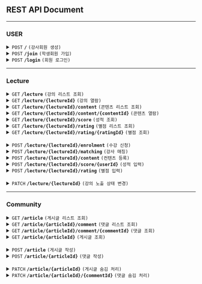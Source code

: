 ## REST API Document

---
### USER

<details>
  <summary>
    <code>POST</code> 
    <code><b>/</b></code> 
    <code>(강사회원 생성)</code>
  </summary>

##### Header

> | name   | Description      | Required |
> |--------|------------------|-----------|
> | `Authorization` |   사용자 인증 수단, 액세스 토큰 값     | O |
##### Parameters

> | name   |  type      | Description      | Required |
> |--------|------------|----------------|---|
> | `name` |  String  | 이름     | O |
> | `email` |  String  | 이메일     | O |
> | `address` |  String  | 주소     |  |
> | `phone` |  String  | 전화번호     |  |

##### Responses

> | name   |  type      | Description      | Required |
> |--------|------------|----------------|---|
> | `userId` |  Integer  | 강사회원 ID     | O |

</details>



<details>
  <summary>
    <code>POST</code> 
    <code><b>/join</b></code>
    <code>(학생회원 가입)</code>
  </summary>

##### Parameters

> | name   |  type      | Description      | Required |
> |--------|------------|----------------|---|
> | `name` |  String  | 이름     | O |
> | `email` |  String  | 이메일     | O |
> | `address` |  String  | 주소     |  |
> | `phone` |  String  | 전화번호     |  |

##### Responses

> | name   |  type      | Description      | Required |
> |--------|------------|----------------|---|
> | `userId` |  Integer  | 학생회원 ID     | O |


</details>


<details>
  <summary>
    <code>POST</code> 
    <code><b>/login</b></code> 
    <code>(회원 로그인)</code>
  </summary>

##### Parameters

> | name   |  type      | Description      | Required |
> |--------|------------|----------------|---|
> | `email` |  String  | 이메일     | O |
> | `password` |  String  | 비밀번호     | O |

##### Responses

> | name   |  type      | Description      | Required |
> |--------|------------|----------------|---|
> | `token_type` |  string  | 토큰 타입     | O |
> | `access_token` |  string  | 사용자 액세스 토큰 값     | O |
> | `expires_in` |  Integer  | 토큰 만료 시간     | O |

</details>


---

### Lecture

<details>
  <summary>
    <code>GET</code> 
    <code><b>/lecture</b></code> 
    <code>(강의 리스트 조회)</code>
  </summary>

  ##### Header

  > | name   | Description      | Required |
  > |--------|------------------|-----------|
  > | `Authorization` |   사용자 인증 수단, 액세스 토큰 값     | O |
  ##### Responses

  > | name   |  type      | Description      | Required |
  > |--------|------------|----------------|---|
  > | `elements` |  Integer[]  | 강의ID 목록     | O |

</details>

<details>
  <summary>
    <code>GET</code> 
    <code><b>/lecture/{lectureId}</b></code> 
    <code>(강의 열람)</code>
  </summary>

##### Header

> | name   | Description      | Required |
> |--------|------------------|-----------|
> | `Authorization` |   사용자 인증 수단, 액세스 토큰 값     | O |
##### Parameters

> | name   |  type      | Description      | Required |
> |--------|------------|----------------|---|
> | `lectureId` |  Integer  | 강의 ID     | O |

##### Responses

> | name   |  type      | Description      | Required |
> |--------|------------|----------------|---|
> | `title` |  String  | 강의명     | O |
> | `location` |  String  | 강의 장소     | O |

</details>

<details>
  <summary>
    <code>GET</code> 
    <code><b>/lecture/{lectureId}/content</b></code> 
    <code>(콘텐츠 리스트 조회)</code>
  </summary>

##### Header

> | name   | Description      | Required |
> |--------|------------------|-----------|
> | `Authorization` |   사용자 인증 수단, 액세스 토큰 값     | O |
##### Responses

> | name   |  type      | Description      | Required |
> |--------|------------|----------------|---|
> | `elements` |  Integer[]  | 콘텐츠 ID 목록     | O |

</details>



<details>
  <summary>
    <code>GET</code> 
    <code><b>/lecture/{lectureId}/content/{contentId}</b></code> 
    <code>(콘텐츠 열람)</code>
  </summary>

##### Header

> | name   | Description      | Required |
> |--------|------------------|-----------|
> | `Authorization` |   사용자 인증 수단, 액세스 토큰 값     | O |
##### Responses

> | name   |  type      | Description      | Required |
> |--------|------------|----------------|---|
> | `content` |  String  | 콘텐츠     | O |
> | `examYn` |  String  | 시험유무     |  |

</details>

<details>
  <summary>
    <code>GET</code> 
    <code><b>/lecture/{lectureId}/score</b></code> 
    <code>(성적 조회)</code>
  </summary>

##### Header

> | name   | Description      | Required |
> |--------|------------------|-----------|
> | `Authorization` |   사용자 인증 수단, 액세스 토큰 값     | O |
##### Responses

> | name   |  type      | Description      | Required |
> |--------|------------|----------------|---|
> | `score` |  String  | 성적     | O |
> | `comment` |  String  | 코멘트     |  |

</details>


<details>
  <summary>
    <code>GET</code> 
    <code><b>/lecture/{lectureId}/rating</b></code> 
    <code>(별점 리스트 조회)</code>
  </summary>

##### Header

> | name   | Description      | Required |
> |--------|------------------|-----------|
> | `Authorization` |   사용자 인증 수단, 액세스 토큰 값     | O |
##### Responses

> | name   |  type      | Description      | Required |
> |--------|------------|----------------|---|
> | `elements` |  Integer[]  | 별점 ID 목록    | O |
> | `average_rating` |  String  | 별점 평균     |  |

</details>


<details>
  <summary>
    <code>GET</code> 
    <code><b>/lecture/{lectureId}/rating/{ratingId}</b></code> 
    <code>(별점 조회)</code>
  </summary>

##### Header

> | name   | Description      | Required |
> |--------|------------------|-----------|
> | `Authorization` |   사용자 인증 수단, 액세스 토큰 값     | O |
##### Responses

> | name   |  type      | Description      | Required |
> |--------|------------|----------------|---|
> | `rating` |  Float  | 별점     | O |
> | `comment` |  String  | 코멘트     |  |

</details>

<br>

<details>
  <summary>
    <code>POST</code> 
    <code><b>/lecture/{lectureId}/enrolment</b></code> 
    <code>(수강 신청)</code>
  </summary>

##### Header

> | name   | Description      | Required |
> |--------|------------------|-----------|
> | `Authorization` |   사용자 인증 수단, 액세스 토큰 값     | O |
##### Parameters

> | name   |  type      | Description      | Required |
> |--------|------------|----------------|---|
> | `userId` |  Integer  | 회원 ID     | O |

##### Responses

> | name   |  type      | Description      | Required |
> |--------|------------|----------------|---|
> | `enrolmentId` |  Integer  | 수강신청 ID     | O |

</details>

<details>
  <summary>
    <code>POST</code> 
    <code><b>/lecture/{lectureId}/matching</b></code> 
    <code>(강사 매칭)</code>
  </summary>

##### Header

> | name   | Description      | Required |
> |--------|------------------|-----------|
> | `Authorization` |   사용자 인증 수단, 액세스 토큰 값     | O |
##### Parameters

> | name   |  type      | Description      | Required |
> |--------|------------|----------------|---|
> | `lectureId` |  Integer  | 강의 ID     | O |
> | `userId` |  Integer  | 강사 회원 ID     | O |

##### Responses

> | name   |  type      | Description      | Required |
> |--------|------------|----------------|---|
> | `matchingId` |  Integer  | 매칭 ID     | O |

</details>

<details>
  <summary>
    <code>POST</code> 
    <code><b>/lecture/{lectureId}/content</b></code> 
    <code>(컨텐츠 등록)</code>
  </summary>

##### Header

> | name   | Description      | Required |
> |--------|------------------|-----------|
> | `Authorization` |   사용자 인증 수단, 액세스 토큰 값     | O |
##### Parameters

> | name   |  type      | Description      | Required |
> |--------|------------|----------------|---|
> | `content` |  String  | 컨텐츠     | O |
> | `examYn` |  String  | 시험유무     |  |

##### Responses

> | name   |  type      | Description      | Required |
> |--------|------------|----------------|---|
> | `contentId` |  Integer  | 콘텐츠 ID     | O |

</details>

<details>
  <summary>
    <code>POST</code> 
    <code><b>/lecture/{lectureId}/score/{userId}</b></code> 
    <code>(성적 입력)</code>
  </summary>

##### Header

> | name   | Description      | Required |
> |--------|------------------|-----------|
> | `Authorization` |   사용자 인증 수단, 액세스 토큰 값     | O |
##### Parameters

> | name   |  type      | Description      | Required |
> |--------|------------|----------------|---|
> | `score` |  String  | 성적     | O |
> | `comment` |  String  | 코멘트     |  |

##### Responses

> | name   |  type      | Description      | Required |
> |--------|------------|----------------|---|
> | `scoreId` |  Integer  | 성적 ID     | O |

</details>

<details>
  <summary>
    <code>POST</code> 
    <code><b>/lecture/{lectureId}/rating</b></code> 
    <code>(별점 입력)</code>
  </summary>

##### Header

> | name   | Description      | Required |
> |--------|------------------|-----------|
> | `Authorization` |   사용자 인증 수단, 액세스 토큰 값     | O |
##### Parameters

> | name   |  type      | Description      | Required |
> |--------|------------|----------------|---|
> | `rating` |  Float  | 별점     | O |
> | `comment` |  String  | 코멘트     |  |

##### Responses

> | name   |  type      | Description      | Required |
> |--------|------------|----------------|---|
> | `ratingId` |  Integer  | 별점 ID     | O |

</details>

<br>

<details>
  <summary>
    <code>PATCH</code> 
    <code><b>/lecture/{lectureId}</b></code> 
    <code>(강의 노출 상태 변경)</code>
  </summary>

##### Header

> | name   | Description      | Required |
> |--------|------------------|-----------|
> | `Authorization` |   사용자 인증 수단, 액세스 토큰 값     | O |
##### Parameters

> | name   |  type      | Description      | Required |
> |--------|------------|----------------|---|
> | `lectureId` |  Integer  | 강의 ID     | O |

##### Responses

> | name   |  type      | Description      | Required |
> |--------|------------|----------------|---|
> | `exposedYn` |  String  | 강의 노출 유무  | O |

</details>


---

### Community




<details>
  <summary>
    <code>GET</code> 
    <code><b>/article</b></code> 
    <code>(게시글 리스트 조회)</code>
  </summary>

##### Header

> | name   | Description      | Required |
> |--------|------------------|-----------|
> | `Authorization` |   사용자 인증 수단, 액세스 토큰 값     | O |
##### Responses

> | name   |  type      | Description      | Required |
> |--------|------------|----------------|---|
> | `elements` |  Integer[]  | 게시글 ID 목록     | O |

</details>


<details>
  <summary>
    <code>GET</code> 
    <code><b>/article/{articleId}/comment</b></code> 
    <code>(댓글 리스트 조회)</code>
  </summary>

##### Header

> | name   | Description      | Required |
> |--------|------------------|-----------|
> | `Authorization` |   사용자 인증 수단, 액세스 토큰 값     | O |
##### Responses

> | name   |  type      | Description      | Required |
> |--------|------------|----------------|---|
> | `elements` |  Integer[]  | 댓글 ID 목록     | O |

</details>

<details>
  <summary>
    <code>GET</code> 
    <code><b>/article/{articleId}/comment/{commentId}</b></code> 
    <code>(댓글 조회)</code>
  </summary>

##### Header

> | name   | Description      | Required |
> |--------|------------------|-----------|
> | `Authorization` |   사용자 인증 수단, 액세스 토큰 값     | O |
##### Responses

> | name   |  type      | Description      | Required |
> |--------|------------|----------------|---|
> | `content` |  String  | 댓글 내용     | O |
> | `blockYn` |  String  | 블록 유무    | O |

</details>


<details>
  <summary>
    <code>GET</code> 
    <code><b>/article/{articleId}</b></code> 
    <code>(게시글 조회)</code>
  </summary>

##### Header

> | name   | Description      | Required |
> |--------|------------------|-----------|
> | `Authorization` |   사용자 인증 수단, 액세스 토큰 값     | O |
##### Responses

> | name   |  type      | Description      | Required |
> |--------|------------|----------------|---|
> | `title` |  String  | 게시글 제목     | O |
> | `content` |  String  | 게시글 내용     | O |
> | `blockYn` |  String  | 블록 유무    | O |

</details>

<br>

<details>
  <summary>
    <code>POST</code> 
    <code><b>/article</b></code> 
    <code>(게시글 작성)</code>
  </summary>

##### Header

> | name   | Description      | Required |
> |--------|------------------|-----------|
> | `Authorization` |   사용자 인증 수단, 액세스 토큰 값     | O |
##### Parameters

> | name   |  type      | Description      | Required |
> |--------|------------|----------------|---|
> | `title` |  String  | 게시글 제목     | O |
> | `content` |  String  | 게시글 내용     | O |

##### Responses

> | name   |  type      | Description      | Required |
> |--------|------------|----------------|---|
> | `articleId` |  Integer  | 게시글 ID     | O |

</details>


<details>
  <summary>
    <code>POST</code> 
    <code><b>/article/{articleId}</b></code> 
    <code>(댓글 작성)</code>
  </summary>

##### Header

> | name   | Description      | Required |
> |--------|------------------|-----------|
> | `Authorization` |   사용자 인증 수단, 액세스 토큰 값     | O |
##### Parameters

> | name   |  type      | Description      | Required |
> |--------|------------|----------------|---|
> | `content` |  String  | 댓글 내용     | O |

##### Responses

> | name   |  type      | Description      | Required |
> |--------|------------|----------------|---|
> | `commentId` |  Integer  | 게시글 ID     | O |

</details>


<br>


<details>
  <summary>
    <code>PATCH</code> 
    <code><b>/article/{articleId}</b></code> 
    <code>(게시글 숨김 처리)</code>
  </summary>

##### Header

> | name   | Description      | Required |
> |--------|------------------|-----------|
> | `Authorization` |   사용자 인증 수단, 액세스 토큰 값     | O |
##### Parameters

> | name   |  type      | Description      | Required |
> |--------|------------|----------------|---|
> | `comment` |  String  | 블록 사유     |  |

##### Responses

> | name   |  type      | Description      | Required |
> |--------|------------|----------------|---|
> | `articleId` |  Integer  | 게시글 ID     | O |

</details>


<details>
  <summary>
    <code>PATCH</code> 
    <code><b>/article/{articleId}/{commentId}</b></code> 
    <code>(댓글 숨김 처리)</code>
  </summary>

##### Header

> | name   | Description      | Required |
> |--------|------------------|-----------|
> | `Authorization` |   사용자 인증 수단, 액세스 토큰 값     | O |
##### Parameters

> | name   |  type      | Description      | Required |
> |--------|------------|----------------|---|
> | `comment` |  String  | 블록 사유     |  |

##### Responses

> | name   |  type      | Description      | Required |
> |--------|------------|----------------|---|
> | `commentId` |  Integer  | 게시글 ID     | O |

</details>
